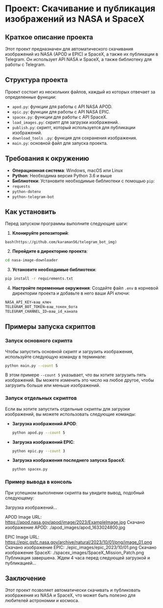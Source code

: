# Проект: Скачивание и публикация изображений из NASA и SpaceX

## Краткое описание проекта

Этот проект предназначен для автоматического скачивания изображений из NASA (APOD и EPIC) и SpaceX, а также их публикации в Telegram. Он использует API NASA и SpaceX, а также библиотеку для работы с Telegram.

## Структура проекта

Проект состоит из нескольких файлов, каждый из которых отвечает за определенные функции:

- `apod.py`: функции для работы с API NASA APOD.
- `epic.py`: функции для работы с API NASA EPIC.
- `spacex.py`: функции для работы с API SpaceX.
- `load_images.py`: скрипт для загрузки изображений.
- `publish.py`: скрипт, который используется  для публикации изображений.
- `download_tools .py`: функция для сохранения изображения.
- `main.py`: основной файл для запуска проекта.

## Требования к окружению

- **Операционная система**: Windows, macOS или Linux
- **Python**: Необходима версия Python 3.6 и выше
- **Библиотеки**: Установите необходимые библиотеки с помощью `pip`:
- `requests`
- `python-dotenv`
- `python-telegram-bot`

## Как установить

Перед запуском программы выполните следующие шаги:

1. **Клонируйте репозиторий**:
```
bash(https://github.com/karaman56/telegram_bot_img)
```

2. **Перейдите в директорию проекта**:
```bash
cd nasa-image-downloader
```

3. **Установите необходимые библиотеки**:
```bash
pip install -r requirements.txt
```

4. **Настройте переменные окружения**: Создайте файл `.env` в корневой директории проекта и добавьте в него ваши API ключи:
```python
NASA_API_KEY=ваш_ключ
TELEGRAM_BOT_TOKEN=ваш_токен_бота
TELEGRAM_CHANNEL_ID=ваш_id_канала
```

## Примеры запуска скриптов

### Запуск основного скрипта

Чтобы запустить основной скрипт и загрузить изображения, используйте следующую команду в терминале:

```bash
python main.py --count 5
```


В этом примере `--count 5` указывает, что вы хотите загрузить пять изображений. Вы можете изменить это число на любое другое, чтобы загрузить больше или меньше изображений.

### Запуск отдельных скриптов

Если вы хотите запустить отдельные скрипты для загрузки изображений, вы можете использовать следующие команды:

- **Загрузка изображений APOD**:
  ```bash
  python apod.py --count 5
  ```

- **Загрузка изображений EPIC**:
  ```bash
  python epic.py --count 3
  ```

- **Загрузка изображения последнего запуска SpaceX**:
  ```bash
  python spacex.py
  ```

### Пример вывода в консоль

При успешном выполнении скрипта вы увидите вывод, подобный следующему:

Загрузка изображений...

APOD Image URL: https://apod.nasa.gov/apod/image/2023/ExampleImage.jpg
Скачано изображение APOD: ./apod_images/apod_1633024800.jpg

EPIC Image URL: https://epic.gsfc.nasa.gov/archive/natural/2023/10/01/png/image_01.png
Скачано изображение EPIC: ./epic_images/epic_2023/10/01.png Скачано изображение SpaceX: ./spacex_images/SpaceX_Mission_Patch.png Публикация завершена. Ждем 4 часа перед следующей загрузкой и публикацией...


## Заключение

Этот проект позволяет автоматически скачивать и публиковать изображения из NASA и SpaceX, что может быть полезно для любителей астрономии и космоса. 




